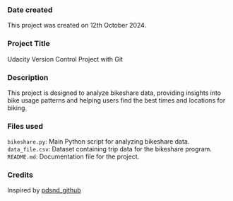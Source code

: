 
### Date created
This project was created on 12th October 2024.

### Project Title

Udacity Version Control Project with Git

### Description

This project is designed to analyze bikeshare data, providing insights into bike usage patterns and helping users find the best times and locations for biking.

### Files used

`bikeshare.py`: Main Python script for analyzing bikeshare data.
`data_file.csv`: Dataset containing trip data for the bikeshare program.
`README.md`: Documentation file for the project.

### Credits
Inspired by [pdsnd_github](https://github.com/udacity/pdsnd_github)

